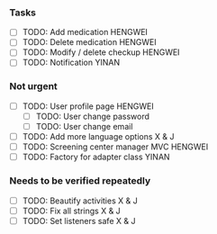 ### Tasks
 - [ ] TODO: Add medication HENGWEI
 - [ ] TODO: Delete medication HENGWEI
 - [ ] TODO: Modify / delete checkup HENGWEI
 - [ ] TODO: Notification YINAN

### Not urgent
 - [ ] TODO: User profile page HENGWEI
    - [ ] TODO: User change password
    - [ ] TODO: User change email
 - [ ] TODO: Add more language options X & J
 - [ ] TODO: Screening center manager MVC HENGWEI
 - [ ] TODO: Factory for adapter class YINAN

### Needs to be verified repeatedly
 - [ ] TODO: Beautify activities X & J
 - [ ] TODO: Fix all strings X & J
 - [ ] TODO: Set listeners safe X & J
